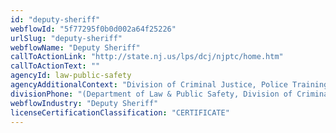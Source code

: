```yaml
---
id: "deputy-sheriff"
webflowId: "5f77295f0b0d002a64f25226"
urlSlug: "deputy-sheriff"
webflowName: "Deputy Sheriff"
callToActionLink: "http://state.nj.us/lps/dcj/njptc/home.htm"
callToActionText: ""
agencyId: law-public-safety
agencyAdditionalContext: "Division of Criminal Justice, Police Training Commission"
divisionPhone: "(Department of Law & Public Safety, Division of Criminal JusticePolice Training Commission"
webflowIndustry: "Deputy Sheriff"
licenseCertificationClassification: "CERTIFICATE"
---
```


